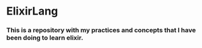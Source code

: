 # ElixirLang

### This is a repository with my practices and concepts that I have been doing to learn elixir.
